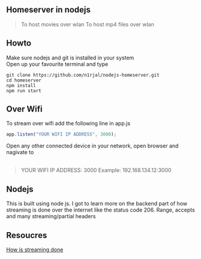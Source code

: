 ## Homeserver in nodejs

> To host movies over wlan
> To host mp4 files over wlan

## Howto

Make sure nodejs and git is installed in your system
<br>
Open up your favourite terminal and type

```
git clone https://github.com/n1rjal/nodejs-homeserver.git
cd homeserver
npm install
npm run start
```

## Over Wifi

To stream over wifi add the following line in app.js

```javascript
app.listen("YOUR WIFI IP ADDRESS", 3000);
```

Open any other connected device in your network, open browser and nagivate to  
<br>

> YOUR WIFI IP ADDRESS: 3000
> Example:
> 192.168.134.12:3000

## Nodejs

This is built using node js. I got to learn more on the backend part of how streaming is done over the internet like the status code 206. Range, accepts and many streaming/partial headers

## Resoucres

[How is streaming done](https://www.cloudflare.com/learning/performance/what-is-streaming/)
